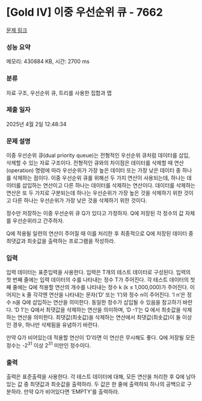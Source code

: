 # [Gold IV] 이중 우선순위 큐 - 7662 

[문제 링크](https://www.acmicpc.net/problem/7662) 

### 성능 요약

메모리: 430884 KB, 시간: 2700 ms

### 분류

자료 구조, 우선순위 큐, 트리를 사용한 집합과 맵

### 제출 일자

2025년 4월 2일 12:48:34

### 문제 설명

<p>이중 우선순위 큐(dual priority queue)는 전형적인 우선순위 큐처럼 데이터를 삽입, 삭제할 수 있는 자료 구조이다. 전형적인 큐와의 차이점은 데이터를 삭제할 때 연산(operation) 명령에 따라 우선순위가 가장 높은 데이터 또는 가장 낮은 데이터 중 하나를 삭제하는 점이다. 이중 우선순위 큐를 위해선 두 가지 연산이 사용되는데, 하나는 데이터를 삽입하는 연산이고 다른 하나는 데이터를 삭제하는 연산이다. 데이터를 삭제하는 연산은 또 두 가지로 구분되는데 하나는 우선순위가 가장 높은 것을 삭제하기 위한 것이고 다른 하나는 우선순위가 가장 낮은 것을 삭제하기 위한 것이다. </p>

<p>정수만 저장하는 이중 우선순위 큐 Q가 있다고 가정하자. Q에 저장된 각 정수의 값 자체를 우선순위라고 간주하자. </p>

<p>Q에 적용될 일련의 연산이 주어질 때 이를 처리한 후 최종적으로 Q에 저장된 데이터 중 최댓값과 최솟값을 출력하는 프로그램을 작성하라.</p>

### 입력 

 <p>입력 데이터는 표준입력을 사용한다. 입력은 T개의 테스트 데이터로 구성된다. 입력의 첫 번째 줄에는 입력 데이터의 수를 나타내는 정수 T가 주어진다. 각 테스트 데이터의 첫째 줄에는 Q에 적용할 연산의 개수를 나타내는 정수 k (k ≤ 1,000,000)가 주어진다. 이어지는 k 줄 각각엔 연산을 나타내는 문자(‘D’ 또는 ‘I’)와 정수 n이 주어진다. ‘I n’은 정수 n을 Q에 삽입하는 연산을 의미한다. 동일한 정수가 삽입될 수 있음을 참고하기 바란다. ‘D 1’는 Q에서 최댓값을 삭제하는 연산을 의미하며, ‘D -1’는 Q 에서 최솟값을 삭제하는 연산을 의미한다. 최댓값(최솟값)을 삭제하는 연산에서 최댓값(최솟값)이 둘 이상인 경우, 하나만 삭제됨을 유념하기 바란다.</p>

<p>만약 Q가 비어있는데 적용할 연산이 ‘D’라면 이 연산은 무시해도 좋다. Q에 저장될 모든 정수는 -2<sup>31</sup> 이상 2<sup>31</sup> 미만인 정수이다. </p>

### 출력 

 <p>출력은 표준출력을 사용한다. 각 테스트 데이터에 대해, 모든 연산을 처리한 후 Q에 남아 있는 값 중 최댓값과 최솟값을 출력하라. 두 값은 한 줄에 출력하되 하나의 공백으로 구분하라. 만약 Q가 비어있다면 ‘EMPTY’를 출력하라.</p>

